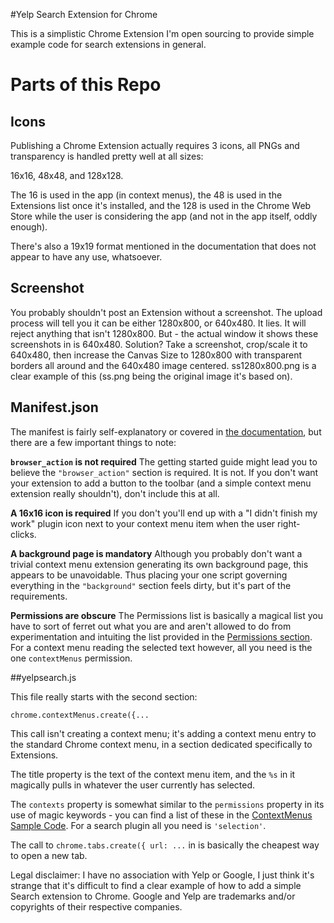 #Yelp Search Extension for Chrome

This is a simplistic Chrome Extension I'm open sourcing to provide simple example code for search extensions in general.

# Parts of this Repo

## Icons

Publishing a Chrome Extension actually requires 3 icons, all PNGs and transparency is handled pretty well at all sizes:

16x16, 48x48, and 128x128.

The 16 is used in the app (in context menus), the 48 is used in the Extensions list once it's installed, and the 128 is used in the Chrome Web Store while the user is considering the app (and not in the app itself, oddly enough).

There's also a 19x19 format mentioned in the documentation that does not appear to have any use, whatsoever.

## Screenshot

You probably shouldn't post an Extension without a screenshot. The upload process will tell you it can be either 1280x800, or 640x480. It lies. It will reject anything that isn't 1280x800. But - the actual window it shows these screenshots in is 640x480. Solution? Take a screenshot, crop/scale it to 640x480, then increase the Canvas Size to 1280x800 with transparent borders all around and the 640x480 image centered. ss1280x800.png is a clear example of this (ss.png being the original image it's based on).

## Manifest.json

The manifest is fairly self-explanatory or covered in [the documentation](http://developer.chrome.com/extensions/getstarted.html), but there are a few important things to note:

**`browser_action` is not required** The getting started guide might lead you to believe the `"browser_action"` section is required. It is not. If you don't want your extension to add a button to the toolbar (and a simple context menu extension really shouldn't), don't include this at all.

**A 16x16 icon is required** If you don't you'll end up with a "I didn't finish my work" plugin icon next to your context menu item when the user right-clicks.

**A background page is mandatory** Although you probably don't want a trivial context menu extension generating its own background page, this appears to be unavoidable. Thus placing your one script governing everything in the `"background"` section feels dirty, but it's part of the requirements.

**Permissions are obscure** The Permissions list is basically a magical list you have to sort of ferret out what you are and aren't allowed to do from experimentation and intuiting the list provided in the [Permissions section](http://developer.chrome.com/extensions/permission_warnings.html). For a context menu reading the selected text however, all you need is the one `contextMenus` permission.

##yelpsearch.js

This file really starts with the second section:

    chrome.contextMenus.create({...

This call isn't creating a context menu; it's adding a context menu entry to the standard Chrome context menu, in a section dedicated specifically to Extensions.

The title property is the text of the context menu item, and the `%s` in it magically pulls in whatever the user currently has selected.

The `contexts` property is somewhat similar to the `permissions` property in its use of magic keywords - you can find a list of these in the [ContextMenus Sample Code](http://developer.chrome.com/extensions/samples.html#contextMenus). For a search plugin all you need is `'selection'`.

The call to `chrome.tabs.create({ url: ...` in is basically the cheapest way to open a new tab.




Legal disclaimer: I have no association with Yelp or Google, I just think it's strange that it's difficult to find a clear example of how to add a simple Search extension to Chrome. Google and Yelp are trademarks and/or copyrights of their respective companies.